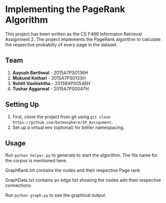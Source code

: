 # Implementing the PageRank Algorithm

This project has been written as the CS F469 Informaton Retrieval Assignment 2. The project implements the PageRank algorithm to calculate the respective probabilty of every page in the dataset.

## Team

1. **Aayush Barthwal** - 2015A7PS0136H
2. **Mukund Kothari** - 2015A7PS0133H
3. **Rohitt Vashishtha** - 2015B4PS0546H
4. **Tushar Aggarwal** - 2015A7PS0047H

## Setting Up

1. First, clone the project from git using `git clone https://github.com/batmosphere/IR_Assignment`.
2. Set up a virtual env (optional) for better namespacing.

## Usage

Run `python helper.py` to generate to start the algorithm. The file name for the corpus is mentioned here.

GraphRank.txt contains the nodes and their respective Page rank

GraphData.txt contains an edge list showing the nodes adn their respective connections.

Run `python graph.py` to see the graphical output. 
